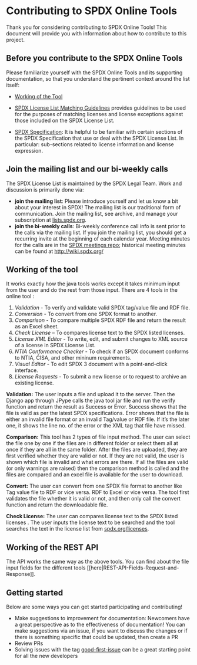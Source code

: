 # Contributing to SPDX Online Tools

Thank you for considering contributing to SPDX Online Tools!
This document will provide you with information about how to contribute to this project.

## Before you contribute to the SPDX Online Tools

Please familiarize yourself with the SPDX Online Tools and its supporting documentation,
so that you understand the pertinent context around the list itself:

- [Working of the Tool](https://github.com/spdx/spdx-online-tools/wiki/Online-SPDX-Tool,-Google-Summer-of-Code-2017)

- [SPDX License List Matching Guidelines](https://spdx.org/spdx-license-list/matching-guidelines) provides guidelines to be used for the purposes of matching licenses and license exceptions against those included on the SPDX License List.

- [SPDX Specification](https://spdx.org/specifications): It is helpful to be familiar with certain sections of the SPDX Specification that use or deal with the SPDX License List. In particular: sub-sections related to license information and license expression.

## Join the mailing list and our bi-weekly calls

The SPDX License List is maintained by the SPDX Legal Team. Work and discussion is primarily done via:

- **join the mailing list**: Please introduce yourself and let us know a bit about your interest in SPDX! The mailing list is our traditional form of communication. Join the mailing list, see archive, and manage your subscription at [lists.spdx.org](https://lists.spdx.org/g/Spdx-legal).
- **join the bi-weekly calls**: Bi-weekly conference call info is sent prior to the calls via the mailing list. If you join the mailing list, you should get a recurring invite at the beginning of each calendar year. Meeting minutes for the calls are in the [SPDX meetings repo](https://github.com/spdx/meetings/tree/main/legal); historical meeting minutes can be found at http://wiki.spdx.org/

## Working of the tool

It works exactly how the java tools works except it takes minimum input from the user and do the rest from those input. There are 4 tools in the online tool :

1. _Validation_ - To verify and validate valid SPDX tag/value file and RDF file.
1. _Conversion_ - To convert from one SPDX format to another.
1. _Comparison_ - To compare multiple SPDX RDF file and return the result as an Excel sheet.
1. _Check License_ – To compares license text to the SPDX listed licenses.
1. _License XML Editor_ - To write, edit, and submit changes to XML source of a license in SPDX License List.
1. _NTIA Conformance Checker_ - To check if an SPDX document conforms to NTIA, CISA, and other mininum requirements.
1. _Visual Editor_ - To edit SPDX 3 document with a point-and-click interface.
1. _License Requests_ - To submit a new license or to request to archive an existing license.

**Validation:**
The user inputs a file and upload it to the server. Then the Django app through JPype calls the java tool jar file and run the verify function and return the result as Success or Error. Success shows that the file is valid as per the latest SPDX specifications. Error shows that the file is either an invalid file format or an invalid Tag/value or RDF file. If it’s the later one, it shows the line no. of the error or the XML tag that file have missed.

**Comparison:**
This tool has 2 types of file input method. The user can select the file one by one if the files are in different folder or select them all at once if they are all in the same folder.
After the files are uploaded, they are first verified whether they are valid or not. If they are not valid, the user is shown which file is invalid and what errors are there.
If all the files are valid (or only warnings are raised) then the comparison method is called and the files are compared and an excel file is available for the user to download.

**Convert:**
The user can convert from one SPDX file format to another like Tag value file to RDF or vice versa. RDF to Excel or vice versa.
The tool first validates the file whether it is valid or not, and then only call the convert function and return the downloadable file.

**Check License:**
The user can compares license text to the SPDX listed licenses . The user inputs the license text to be searched and the tool searches the text in the license list from [spdx.org/licenses](https://spdx.org/licenses/).

## Working of the REST API

The API works the same way as the above tools. You can find about the file input fields for the different tools [[here|REST-API-Fields-Request-and-Response]].

## Getting started

Below are some ways you can get started participating and contributing!

- Make suggestions to improvement for documentation: Newcomers have a great perspective as to the effectiveness of documentation! You can make suggestions via an issue, if you want to discuss the changes or if there is something specific that could be updated, then create a PR
- Review PRs
- Solving issues with the tag [good-first-issue](https://github.com/spdx/spdx-online-tools/labels/good-first-issue) can be a great starting point for all the new developers
